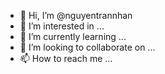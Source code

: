 - 👋 Hi, I’m @nguyentrannhan
- 👀 I’m interested in ...
- 🌱 I’m currently learning ...
- 💞️ I’m looking to collaborate on ...
- 📫 How to reach me ...

<!---
nguyentrannhan/nguyentrannhan is a ✨ special ✨ repository because its `README.md` (this file) appears on your GitHub profile.
You can click the Preview link to take a look at your changes.
--->
